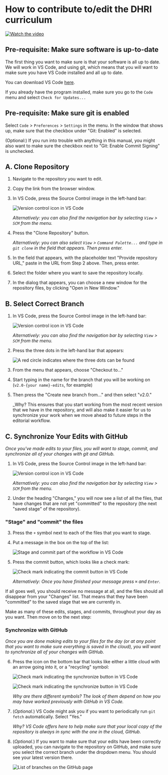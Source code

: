 # How to contribute to/edit the DHRI curriculum

[![Watch the video](video/get-started.gif)](video/get-started.mp4)

## Pre-requisite: Make sure software is up-to-date

The first thing you want to make sure is that your software is all up to date. We will work in VS Code, and using git, which means that you will want to make sure you have VS Code installed and all up to date.

You can download VS Code [here](https://code.visualstudio.com/download).

If you already have the program installed, make sure you go to the `Code` menu and select `Check for Updates...`

## Pre-requisite: Make sure git is enabled

Select `Code` > `Preferences` > `Settings` in the menu. In the window that shows up, make sure that the checkbox under "Git: Enabled" is selected.

(Optional:) If you run into trouble with anything in this manual, you might also want to make sure the checkbox next to "Git: Enable Commit Signing" is unchecked.

## A. Clone Repository

1. Navigate to the repository you want to edit.

2. Copy the link from the browser window.

3. In VS Code, press the Source Control image in the left-hand bar:

   ![Version control icon in VS Code](images/version-control.png)

   _Alternatively: you can also find the navigation bar by selecting `View` > `SCM` from the menu._

4. Press the "Clone Repository" button.

   _Alternatively: you can also select `View` > `Command Palette...` and type in `git clone` in the field that appears. Then press enter._

5. In the field that appears, with the placeholder text "Provide repository URL," paste in the URL from Step 2 above. Then, press enter.

6. Select the folder where you want to save the repository locally.

7. In the dialog that appears, you can choose a new window for the repository files, by clicking "Open in New Window."

## B. Select Correct Branch

1. In VS Code, press the Source Control image in the left-hand bar:

   ![Version control icon in VS Code](images/version-control.png)

   _Alternatively: you can also find the navigation bar by selecting `View` > `SCM` from the menu._

2. Press the three dots in the left-hand bar that appears:

   ![A red circle indicates where the three dots can be found](images/three-dots.png)

3. From the menu that appears, choose "Checkout to..."

4. Start typing in the name for the branch that you will be working on (`v2.0-{your name}-edits`, for example)

5. Then press the "Create new branch from..." and then select "v2.0."

   _Why? This ensures that you start working from the most recent version that we have in the repository, and will also make it easier for us to synchronize your work when we move ahead to future steps in the editorial workflow.

## C. Synchronize Your Edits with GitHub

_Once you've made edits to your files, you will want to stage, commit, and synchronize all of your changes with git and GitHub._

1. In VS Code, press the Source Control image in the left-hand bar:

   ![Version control icon in VS Code](images/version-control.png)

   _Alternatively: you can also find the navigation bar by selecting `View` > `SCM` from the menu._

2. Under the heading "Changes," you will now see a list of all the files, that have changes that are not yet "committed" to the repository (the next "saved stage" of the repository).

### "Stage" and "commit" the files

3. Press the `+` symbol next to each of the files that you want to stage.

4. Put a message in the box on the top of the list:

   ![Stage and commit part of the workflow in VS Code](images/stage-and-commit.png)

5. Press the commit button, which looks like a check mark:

   ![Check mark indicating the commit button in VS Code](images/check-mark.png)

   _Alternatively: Once you have finished your message press `⌘` and `Enter`._

If all goes well, you should receive no message at all, and the files should all disappear from your "Changes" list. That means that they have been "committed" to the saved stage that we are currently in.

Make as many of these edits, stages, and commits, throughout your day as you want. Then move on to the next step:

### Synchronize with GitHub

_Once you are done making edits to your files for the day (or at any point that you want to make sure everything is saved in the cloud), you will want to synchronize all of your changes with GitHub._

6. Press the icon on the bottom bar that looks like either a little cloud with an arrow going into it, or a "recycling" symbol:

   ![Check mark indicating the synchronize button in VS Code](images/recycling-symbol.png)

   ![Check mark indicating the synchronize button in VS Code](images/recycling-symbol-alt.png)

   _Why are there different symbols? The look of them depend on how you may have worked previously with GitHub in VS Code._

7. (_Optional._) VS Code might ask you if you want to periodically run `git fetch` automatically. Select "Yes."

   _Why? VS Code offers here to help make sure that your local copy of the repository is always in sync with the one in the cloud, GitHub._

8. (_Optional._) If you want to make sure that your edits have been correctly uploaded, you can navigate to the repository on GitHub, and make sure you select the correct branch under the dropdown menu. You should see your latest version there.

   ![List of branches on the GitHub page](images/branches.png)
